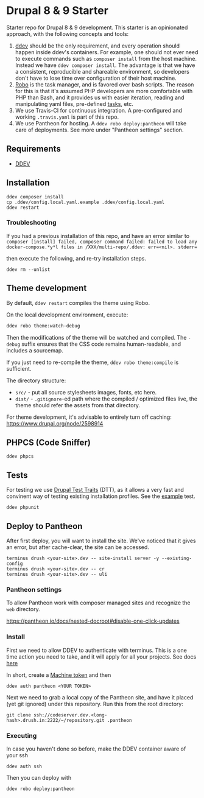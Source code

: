 # Drupal 8 & 9 Starter

Starter repo for Drupal 8 & 9 development. This starter is an opinionated approach,
with the following concepts and tools:

1. [ddev](https://ddev.readthedocs.io/) should be the only requirement, and
every operation should happen inside ddev's containers. For example, one should
not ever need to execute commands such as `composer install` from the host
machine. Instead we have `ddev composer install`. The advantage is that we have
a consistent, reproducible and shareable environment, so developers don't have
to lose time over configuration of their host machine.
1. [Robo](https://robo.li/) is the task manager, and is favored over bash
scripts. The reason for this is that it's
assumed PHP developers are more comfortable with PHP than Bash, and it provides
us with easier iteration, reading and manipulating yaml files, pre-defined
[tasks](https://robo.li/tasks/Assets/), etc.
1. We use Travis-CI for continuous integration. A pre-configured and working
`.travis.yaml` is part of this repo.
1. We use Pantheon for hosting. A `ddev robo deploy:pantheon` will take care of
deployments. See more under "Pantheon settings" section.

## Requirements

* [DDEV](https://ddev.readthedocs.io/en/stable/)

## Installation

    ddev composer install
    cp .ddev/config.local.yaml.example .ddev/config.local.yaml
    ddev restart

### Troubleshooting

If you had a previous installation of this repo, and have an error similar to `composer [install] failed, composer command failed: failed to load any docker-compose.*y*l files in /XXX/multi-repo/.ddev: err=<nil>. stderr=`

then execute the following, and re-try installation steps.

    ddev rm --unlist

## Theme development

By default, `ddev restart` compiles the theme using Robo.

On the local development environment, execute:
```bash
ddev robo theme:watch-debug
```

Then the modifications of the theme will be watched and compiled. The `-debug` suffix ensures that the CSS code remains human-readable,
and includes a sourcemap.

If you just need to re-compile the theme, `ddev robo theme:compile` is sufficient.

The directory structure:
 - `src/` - put all source stylesheets images, fonts, etc here.
 - `dist/` - `.gitignore`-ed path where the compiled / optimized files live, the theme should refer the assets from that directory.

For theme development, it's advisable to entirely turn off caching: https://www.drupal.org/node/2598914

## PHPCS (Code Sniffer)

    ddev phpcs

## Tests

For testing we use [Drupal Test Traits](https://medium.com/massgovdigital/introducing-drupal-test-traits-9fe09e84384c) (DTT), as it allows a very fast and convinent way of testing existing installation profiles.
See the [example](https://github.com/Gizra/drupal8-starter/blob/master/web/modules/custom/server_general/tests/src/ExistingSite/ServerGeneralExampleTest.php) test.

    ddev phpunit

## Deploy to Pantheon

After first deploy, you will want to install the site. We've noticed that
it gives an error, but after cache-clear, the site can be accessed.

    terminus drush <your-site>.dev -- site-install server -y --existing-config
    terminus drush <your-site>.dev -- cr
    terminus drush <your-site>.dev -- uli

### Pantheon settings

To allow Pantheon work with composer managed sites and recognize the `web` directory.

https://pantheon.io/docs/nested-docroot#disable-one-click-updates

### Install

First we need to allow DDEV to authenticate with terminus. This is a one time
action you need to take, and it will apply for all your projects. See docs [here](https://ddev.readthedocs.io/en/latest/users/providers/pantheon/#authentication)

In short, create a [Machine token](https://dashboard.pantheon.io/users/#account/tokens/) and then

    ddev auth pantheon <YOUR TOKEN>

Next we need to grab a local copy of the Pantheon site, and have it placed
(yet git ignored) under this repository. Run this from the root directory:

    git clone ssh://codeserver.dev.<long-hash>.drush.in:2222/~/repository.git .pantheon

### Executing

In case you haven't done so before, make the DDEV container aware of your ssh

    ddev auth ssh

Then you can deploy with

    ddev robo deploy:pantheon
